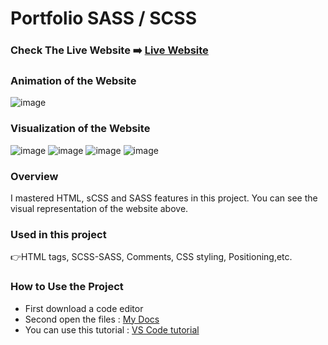 # Portfolio SASS / SCSS


### Check The Live Website ➡️ [Live Website](https://skycooper.github.io/portfolioSass/)

### Animation of the Website
![image](https://github.com/SkyCooper/portfolioSass/blob/main/Portfolio.gif)

### Visualization of the Website
![image](https://user-images.githubusercontent.com/106506769/189528139-17eba464-85de-4f81-b035-f2db87f585de.png)
![image](https://user-images.githubusercontent.com/106506769/189528163-46055fd5-9a8f-4dda-81aa-d2ae972167db.png)
![image](https://user-images.githubusercontent.com/106506769/189528185-0caf1638-a7e8-41be-aa60-339bad8ee77e.png)
![image](https://user-images.githubusercontent.com/106506769/189528193-762a762d-bf25-40fc-95d0-fbbe033db960.png)

### Overview
I mastered HTML, sCSS and SASS features in this project. You can see the visual representation of the website above.


### Used in this project
👉HTML tags, SCSS-SASS, Comments, CSS styling, Positioning,etc.

### How to Use the Project
+ First download a code editor
+ Second open the files : [My Docs](https://github.com/SkyCooper/portfolioSass)
+ You can use this tutorial : [VS Code tutorial](https://www.youtube.com/watch?v=fJEbVCrEMSE)
